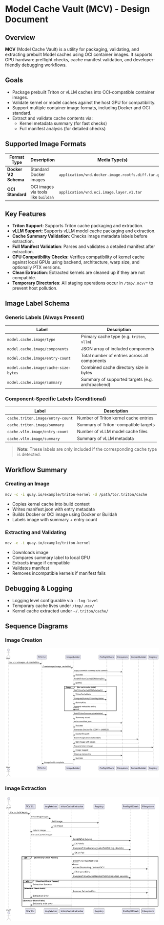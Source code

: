 
# Model Cache Vault (MCV) - Design Document

## Overview

**MCV** (Model Cache Vault) is a utility for packaging, validating,
and extracting prebuilt Model caches using OCI container
images. It supports GPU hardware preflight checks, cache manifest
validation, and developer-friendly debugging workflows.

## Goals

- Package prebuilt Triton or vLLM caches into OCI-compatible container images.
- Validate kernel or model caches against the host GPU for compatibility.
- Support multiple container image formats, including Docker and OCI standard.
- Extract and validate cache contents via:
  - Kernel metadata summary (for fast checks)
  - Full manifest analysis (for detailed checks)

## Supported Image Formats
<!-- markdownlint-disable  MD013 -->
<!-- Teporarily disable MD013 - Line length to keep the table formatting  -->
| Format Type         | Description                         | Media Type(s)                                       | Support |
|---------------------|-------------------------------------|-----------------------------------------------------|---------|
| **Docker V2 Schema**| Standard Docker images              | `application/vnd.docker.image.rootfs.diff.tar.gzip` | ✅      |
| **OCI Standard**    | OCI images via tools like `buildah` | `application/vnd.oci.image.layer.v1.tar`            | ✅      |
<!-- markdownlint-enable MD013 -->

## Key Features

- **Triton Support**: Supports Triton cache packaging and extraction.
- **vLLM Support**: Supports vLLM model cache packaging and extraction.
- **Cache Summary Validation**: Checks image metadata labels before
  extraction.
- **Full Manifest Validation**: Parses and validates a detailed manifest
  after extraction.
- **GPU Compatibility Checks**: Verifies compatibility of kernel cache
  against local GPUs using backend, architecture, warp size, and optionally
  PTX versions.
- **Clean Extraction**: Extracted kernels are cleaned up if they are not
  compatible.
- **Temporary Directories**: All staging operations occur in `/tmp/.mcv/*`
  to prevent host pollution.

## Image Label Schema

### Generic Labels (Always Present)

<!-- markdownlint-disable  MD013 -->
<!-- Teporarily disable MD013 - Line length to keep the table formatting  -->
| Label                                   | Description                                      |
|-----------------------------------------|--------------------------------------------------|
| `model.cache.image/type`                | Primary cache type (e.g. `triton`, `vllm`)       |
| `model.cache.image/components`          | JSON array of included components                |
| `model.cache.image/entry-count`         | Total number of entries across all components    |
| `model.cache.image/cache-size-bytes`    | Combined cache directory size in bytes           |
| `model.cache.image/summary`             | Summary of supported targets (e.g. arch/backend) |

### Component-Specific Labels (Conditional)

| Label                                     | Description                           |
|-------------------------------------------|---------------------------------------|
| `cache.triton.image/entry-count`          | Number of Triton kernel cache entries |
| `cache.triton.image/summary`              | Summary of Triton-compatible targets  |
| `cache.vllm.image/entry-count`            | Number of vLLM model cache files      |
| `cache.vllm.image/summary`                | Summary of vLLM metadata              |

> **Note**: These labels are only included if the corresponding cache type is detected.

<!-- markdownlint-enable MD013 -->

## Workflow Summary

### Creating an Image

```bash
mcv -c -i quay.io/example/triton-kernel -d /path/to/.triton/cache
```

- Copies kernel cache into build context
- Writes manifest.json with entry metadata
- Builds Docker or OCI image using Docker or Buildah
- Labels image with summary + entry count

### Extracting and Validating

```bash
mcv -e -i quay.io/example/triton-kernel
```

- Downloads image
- Compares summary label to local GPU
- Extracts image if compatible
- Validates manifest
- Removes incompatible kernels if manifest fails

## Debugging & Logging

- Logging level configurable via `--log-level`
- Temporary cache lives under `/tmp/.mcv/`
- Kernel cache extracted under `~/.triton/cache/`

## Sequence Diagrams

### Image Creation

![Create](./images/create-puml.png)

### Image Extraction

![Extract](./images/extract-puml.png)

